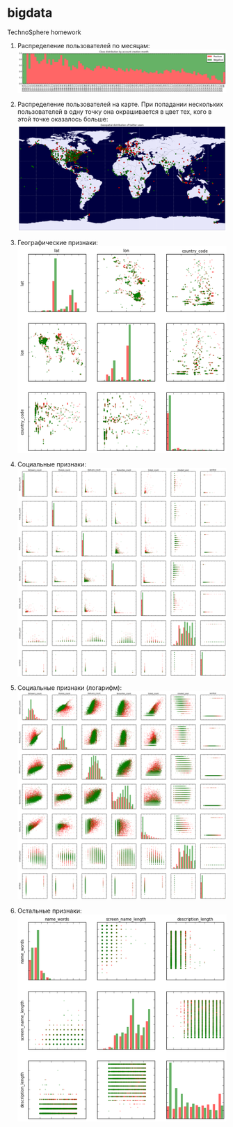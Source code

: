 # bigdata
TechnoSphere homework

1) Распределение пользователей по месяцам:
![ScreenShot](https://github.com/marinae/bigdata/blob/master/screenshots/months.png)

2) Распределение пользователей на карте. При попадании нескольких пользователей в одну точку она окрашивается в цвет тех, кого в этой точке оказалось больше:
![ScreenShot](https://github.com/marinae/bigdata/blob/master/screenshots/map.png)

3) Географические признаки:
![ScreenShot](https://github.com/marinae/bigdata/blob/master/screenshots/geo_features.png)

4) Социальные признаки:
![ScreenShot](https://github.com/marinae/bigdata/blob/master/screenshots/social_features.png)

5) Социальные признаки (логарифм):
![ScreenShot](https://github.com/marinae/bigdata/blob/master/screenshots/log_features.png)

6) Остальные признаки:
![ScreenShot](https://github.com/marinae/bigdata/blob/master/screenshots/other_features.png)
